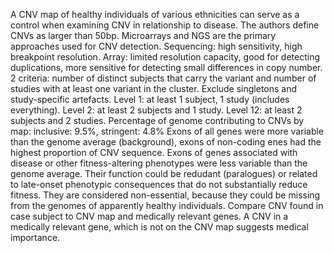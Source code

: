 A CNV map of healthy individuals of various ethnicities can serve as a control when examining CNV in relationship to disease.
The authors define CNVs as larger than 50bp.
Microarrays and NGS are the primary approaches used for CNV detection. Sequencing: high sensitivity, high breakpoint resolution. Array: limited resolution capacity, good for detecting duplications, more sensitive for detecting small differences in copy number.
2 criteria: number of distinct subjects that carry the variant and number of studies with at least one variant in the cluster. Exclude singletons and study-specific artefacts.
Level 1: at least 1 subject, 1 study (includes everything). Level 2: at least 2 subjects and 1 study. Level 12: at least 2 subjects and 2 studies.
Percentage of genome contributing to CNVs by map: inclusive: 9.5%, stringent: 4.8%
Exons of all genes were more variable than the genome average (background), exons of non-coding enes had the highest proportion of CNV sequence. Exons of genes associated with disease or other fitness-altering phenotypes were less variable than the genome average.
Their function could be redudant (paralogues) or related to late-onset phenotypic consequences that do not substantially reduce fitness. They are considered non-essential, because they could be missing from the genomes of apparently healthy individuals.
Compare CNV found in case subject to CNV map and medically relevant genes. A CNV in a medically relevant gene, which is not on the CNV map suggests medical importance.
